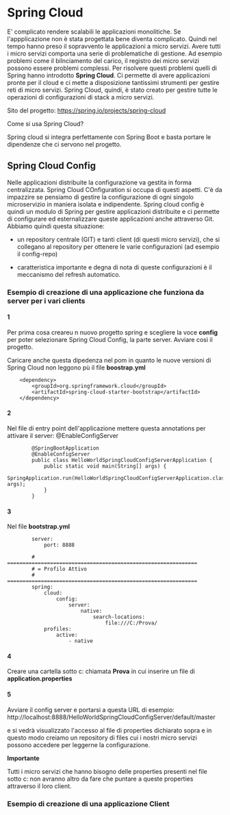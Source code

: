 # Spring Cloud

E' complicato rendere scalabili le applicazioni monolitiche. Se l'appplicazione non è stata progettata bene diventa complicato. Quindi nel tempo hanno preso il sopravvento le applicazioni a micro servizi. Avere tutti i micro servizi comporta una serie di problematiche di gestione. Ad esempio problemi come il bilnciamento del carico, il registro dei micro servizi possono essere problemi complessi. Per risolvere questi problemi quelli di Spring hanno introdotto **Spring Cloud**. Ci permette di avere applicazioni pronte per il cloud e ci mette a disposizione tantissimi strumenti per gestire reti di micro servizi. Spring Cloud, quindi, è stato creato per gestire tutte le operazioni di configurazioni di stack a micro servizi.

Sito del progetto: https://spring.io/projects/spring-cloud

Come si usa Spring Cloud? 

Spring cloud si integra perfettamente con Spring Boot e basta portare le dipendenze che ci servono nel progetto.

## Spring Cloud Config

Nelle applicazioni distribuite la configurazione va gestita in forma centralizzata. Spring Cloud COnfiguration si occupa di questi aspetti. C'è da impazzire se pensiamo di gestire la configurazione di ogni singolo microservizio in maniera isolata e indipendente. Spring cloud config è quindi un modulo di Spring per gestire applicazioni distribuite e ci permette di configurare ed esternalizzare queste applicazioni anche attraverso Git. Abbiamo quindi questa situazione:

- un repository centrale (GIT) e tanti client (di questi micro servizi), che si collegano al repository per ottenere le varie configurazioni (ad esempio il config-repo)

- caratteristica importante e degna di nota di queste configurazioni è il meccanismo del refresh automatico.

### Esempio di creazione di una applicazione che funziona da server per i vari clients

#### 1 

Per prima cosa creareu n nuovo progetto spring e scegliere la voce **config** per poter selezionare Spring Cloud Config, la parte server. Avviare così il progetto.

Caricare anche questa dipedenza nel pom in quanto le nuove versioni di Spring Cloud non leggono pù il file **boostrap.yml**

        <dependency>
    		<groupId>org.springframework.cloud</groupId>
    		<artifactId>spring-cloud-starter-bootstrap</artifactId>
		</dependency>

#### 2

Nel file di entry point dell'applicazione mettere questa annotations per attivare il server: @EnableConfigServer

            @SpringBootApplication
            @EnableConfigServer
            public class HelloWorldSpringCloudConfigServerApplication {
	            public static void main(String[] args) {
		            SpringApplication.run(HelloWorldSpringCloudConfigServerApplication.class, args);
	            }
            }

#### 3

Nel file **bootstrap.yml** 

            server:
                port: 8888
  
            # ==============================================================
            # = Profilo Attivo
            # ==============================================================  
            spring:
                cloud:
                    config:
                        server:
                            native:
                                search-locations:
                                    file:///C:/Prova/
                profiles:
                    active:
                        - native

#### 4

Creare una cartella sotto c: chiamata **Prova** in cui inserire un file di **application.properties**

#### 5 

Avviare il config server e portarsi a questa URL di esempio: http://localhost:8888/HelloWorldSpringCloudConfigServer/default/master

e si vedrà visualizzato l'accesso al file di properties dichiarato sopra e in questo modo creiamo un repository di files cui i nostri micro servizi possono accedere per leggerne la configurazione.

**Importante**

Tutti i micro servizi che hanno bisogno delle properties presenti nel file sotto c: non avranno altro da fare che puntare a queste properties attraverso il loro client.

### Esempio di creazione di una applicazione Client

